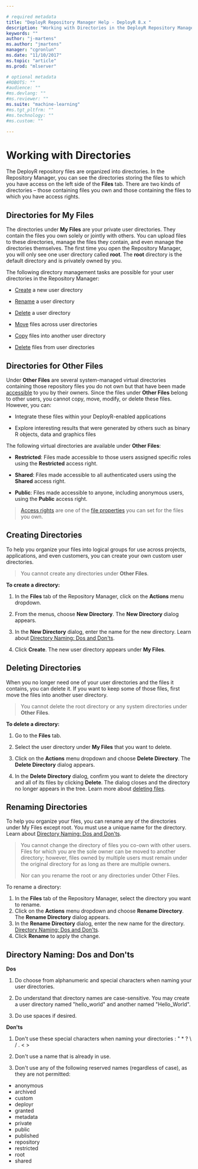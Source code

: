 ```yaml
---

# required metadata
title: "DeployR Repository Manager Help - DeployR 8.x "
description: "Working with Directories in the DeployR Repository Manager"
keywords: ""
author: "j-martens"
ms.author: "jmartens"
manager: "cgronlun"
ms.date: "11/10/2017"
ms.topic: "article"
ms.prod: "mlserver"

# optional metadata
#ROBOTS: ""
#audience: ""
#ms.devlang: ""
#ms.reviewer: ""
ms.suite: "machine-learning"
#ms.tgt_pltfrm: ""
#ms.technology: ""
#ms.custom: ""

---
```


# Working with Directories

The DeployR repository files are organized into directories. In the Repository Manager, you can see the directories storing the files to which you have access on the left side of the **Files** tab. There are two kinds of directories – those containing files you own and those containing the files to which you have access rights.

## Directories for My Files

The directories under **My Files** are your private user directories. They contain the files you own solely or jointly with others. You can upload files to these directories, manage the files they contain, and even manage the directories themselves. The first time you open the Repository Manager, you will only see one user directory called **root**. The **root** directory is the default directory and is privately owned by you.

The following directory management tasks are possible for your user directories in the Repository Manager:

- [Create](deployr-repository-manager-directories.md#creating-directories) a new user directory

- [Rename](deployr-repository-manager-directories.md#renaming-directories) a user directory

- [Delete](deployr-repository-manager-directories.md#deleting-directories) a user directory

- [Move](../deployr/deployr-repository-manager-files.md#moving-files) files across user directories

- [Copy](../deployr/deployr-repository-manager-files.md#copying-files) files into another user directory

- [Delete](../deployr/deployr-repository-manager-files.md#deleting-files) files from user directories

## Directories for Other Files

Under **Other Files** are several system-managed virtual directories containing those repository files you do not own but that have been made [accessible](../deployr/deployr-repository-manager-files.md#about-file-properties) to you by their owners. Since the files under **Other Files** belong to other users, you cannot copy, move, modify, or delete these files.  However, you can:

- Integrate these files within your DeployR-enabled applications

- Explore interesting results that were generated by others such as binary R objects, data and graphics files

The following virtual directories are available under **Other Files**:

- **Restricted**: Files made accessible to those users assigned specific roles using the **Restricted** access right.

- **Shared**: Files made accessible to all authenticated users using the **Shared** access right.

- **Public**: Files made accessible to anyone, including anonymous users, using the **Public** access right.


>[Access rights](../deployr/deployr-repository-manager-files.md#about-file-properties) are one of the [file properties](../deployr/deployr-repository-manager-files.md#about-file-properties) you can set for the files you own.

## Creating Directories

To help you organize your files into logical groups for use across projects, applications, and even customers, you can create your own custom user directories.

>You cannot create any directories under **Other Files**.

**To create a directory:**

1. In the **Files** tab of the Repository Manager, click on the **Actions** menu dropdown.

2. From the menus, choose **New Directory**. The **New Directory** dialog appears.

3. In the **New Directory** dialog, enter the name for the new directory. Learn about [Directory Naming: Dos and Don'ts](deployr-repository-manager-directories.md#directory-naming-dos-and-don-ts).

4. Click **Create**. The new user directory appears under **My Files**.

## Deleting Directories

When you no longer need one of your user directories and the files it contains, you can delete it. If you want to keep some of those files, first move the files into another user directory.

>You cannot delete the root directory or any system directories under **Other Files**.

**To delete a directory:**

1. Go to the **Files** tab.

2. Select the user directory under **My Files** that you want to delete.

3. Click on the **Actions** menu dropdown and choose **Delete Directory**. The **Delete Directory** dialog appears.

4. In the **Delete Directory** dialog, confirm you want to delete the directory and all of its files by clicking **Delete**. The dialog closes and the directory no longer appears in the tree. Learn more about [deleting files](../deployr/deployr-repository-manager-files.md#deleting-files).

## Renaming Directories

To help you organize your files, you can rename any of the directories under My Files except root. You must use a unique name for the directory. Learn about [Directory Naming: Dos and Don'ts](#directory-naming-dos-and-don-ts).

>You cannot change the directory of files you co-own with other users. Files for which you are the sole owner can be moved to another directory; however, files owned by multiple users must remain under the original directory for as long as there are multiple owners. 
>
>Nor can you rename the root or any directories under Other Files.

To rename a directory:

1.  In the **Files** tab of the Repository Manager, select the directory you want to rename.
2.  Click on the **Actions** menu dropdown and choose **Rename Directory**. The **Rename Directory** dialog appears.
3.  In the **Rename Directory** dialog, enter the new name for the directory. [Directory Naming: Dos and Don'ts](#directory-naming-dos-and-don-ts).
4.  Click **Rename** to apply the change.

<a name="directory-naming-dos-and-don-ts"></a>
## Directory Naming: Dos and Don'ts

**Dos**

1. Do choose from alphanumeric and special characters when naming your user directories.

2. Do understand that directory names are case-sensitive. You may create a user directory named "hello_world" and another named "Hello_World".

3. Do use spaces if desired.

**Don'ts**

1. Don't use these special characters when naming your directories : " * ? \ / . < >

2. Don't use a name that is already in use.

3. Don't use any of the following reserved names (regardless of case), as they are not permitted:
  - anonymous
  - archived
  - custom
  - deployr
  - granted
  - metadata
  - private
  - public
  - published
  - repository
  - restricted
  - root
  - shared
